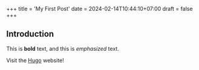 +++
title = 'My First Post'
date = 2024-02-14T10:44:10+07:00
draft = false
+++
## Introduction

This is **bold** text, and this is *emphasized* text.

Visit the [Hugo](https://gohugo.io) website!